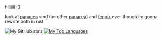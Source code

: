 <!--
**EGBland/EGBland** is a ✨ _special_ ✨ repository because its `README.md` (this file) appears on your GitHub profile.

Here are some ideas to get you started:

- 🔭 I’m currently working on ...
- 🌱 I’m currently learning ...
- 👯 I’m looking to collaborate on ...
- 🤔 I’m looking for help with ...
- 💬 Ask me about ...
- 📫 How to reach me: ...
- 😄 Pronouns: ...
- ⚡ Fun fact: ...
-->

hiiiiiii :3

look at [panacea](https://github.com/EGBland/Panacea) (and the other [panacea](https://github.com/EGBland/PanaceaHaskell)) and [fennix](https://github.com/EGBland/Fennix) even though im gonna rewrite both in rust

![My GitHub stats](https://github-readme-stats.vercel.app/api?username=EGBland&count_private=true&show_icons=true&theme=cobalt)
[![My Top Languages](https://github-readme-stats.vercel.app/api/top-langs/?username=EGBland&theme=cobalt)](https://github.com/anuraghazra/github-readme-stats)
